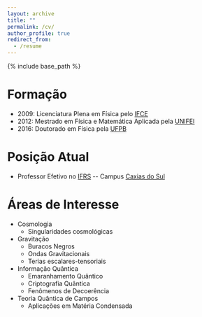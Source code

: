 ```yaml
---
layout: archive
title: ""
permalink: /cv/
author_profile: true
redirect_from:
  - /resume
---
```


{% include base_path %}

Formação
======
* 2009: Licenciatura Plena em Física pelo [IFCE](http://ifce.edu.br/)
* 2012: Mestrado em Física e Matemática Aplicada pela [UNIFEI](https://www.unifei.edu.br/)
* 2016: Doutorado em Física pela [UFPB](http://www.ufpb.br/)

Posição Atual
======
* Professor Efetivo no [IFRS](http://ifrs.edu.br/) -- Campus [Caxias do Sul](http://www.caxias.ifrs.edu.br)
  
Áreas de Interesse
======
* Cosmologia
  * Singularidades cosmológicas
* Gravitação
  * Buracos Negros
  * Ondas Gravitacionais
  * Terias escalares-tensoriais
* Informação Quântica
  * Emaranhamento Quântico
  * Criptografia Quântica
  * Fenômenos de Decoerência
* Teoria Quântica de Campos
  * Aplicações em Matéria Condensada
